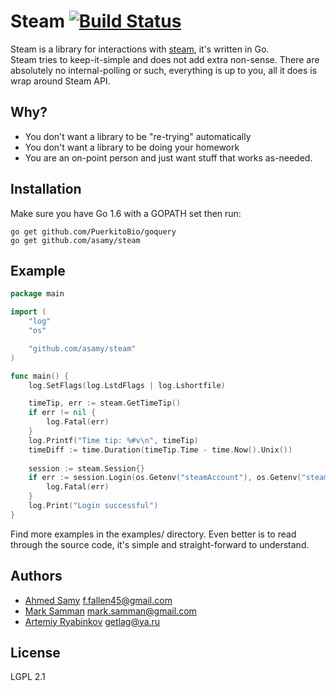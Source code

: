 # Steam [![Build Status](https://travis-ci.org/asamy/steam.svg?branch=master)](https://travis-ci.org/asamy/steam)

Steam is a library for interactions with [steam](https://steamcommunity.com), it's written in Go.  
Steam tries to keep-it-simple and does not add extra non-sense.  There are absolutely no internal-polling or such,
      everything is up to you, all it does is wrap around Steam API.

## Why?

- You don't want a library to be "re-trying" automatically
- You don't want a library to be doing your homework
- You are an on-point person and just want stuff that works as-needed.

## Installation

Make sure you have Go 1.6 with a GOPATH set then run:

```
go get github.com/PuerkitoBio/goquery
go get github.com/asamy/steam
```

## Example

```go
package main

import (
	"log"
	"os"

	"github.com/asamy/steam"
)

func main() {
	log.SetFlags(log.LstdFlags | log.Lshortfile)

	timeTip, err := steam.GetTimeTip()
	if err != nil {
		log.Fatal(err)
	}
	log.Printf("Time tip: %#v\n", timeTip)
	timeDiff := time.Duration(timeTip.Time - time.Now().Unix())
	
	session := steam.Session{}
	if err := session.Login(os.Getenv("steamAccount"), os.Getenv("steamPassword"), os.Getenv("steamSharedSecret"), timeDiff); err != nil {
		log.Fatal(err)
	}
	log.Print("Login successful")
}
```

Find more examples in the examples/ directory.  Even better is to read through the source code, it's simple and
straight-forward to understand.

## Authors

- [Ahmed Samy](https://github.com/asamy) <f.fallen45@gmail.com>
- [Mark Samman](https://github.com/marksamman) <mark.samman@gmail.com>
- [Artemiy Ryabinkov](https://github.com/Furdarius) <getlag@ya.ru>

## License

LGPL 2.1
